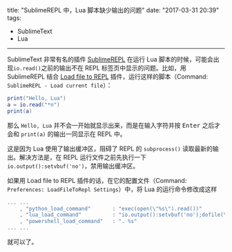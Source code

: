 title: "SublimeREPL 中，Lua 脚本缺少输出的问题"
date: "2017-03-31 20:39"
tags:
- SublimeText
- Lua
---

SublimeText 非常有名的插件 [SublimeREPL](https://packagecontrol.io/packages/SublimeREPL) 在运行 Lua 脚本的时候，可能会出现`io.read()`之前的输出不在 REPL 标签页中显示的问题。比如，用 SublimeREPL 结合 [Load file to REPL](https://packagecontrol.io/packages/Load%20file%20to%20REPL) 插件，运行这样的脚本（Command: `SublimeREPL - Load current file`）：

```lua
print("Hello, Lua")
a = io.read("*n")
print(a)
```

那么 `Hello, Lua` 并不会一开始就显示出来，而是在输入字符并按 <kbd>Enter</kbd> 之后才会和 `print(a)` 的输出一同显示在 REPL 中。

这是因为 Lua 使用了输出缓冲区，阻碍了 REPL 的 `subprocess()` 读取最新的输出。解决方法是，在 REPL 运行文件之前先执行一下 `io.output():setvbuf('no')`，禁用输出缓冲区。

如果用 Load file to REPL 插件的话，在它的配置文件（Command: `Preferences: LoadFileToRepl Settings`）中，将 Lua 的运行命令修改成这样

```js
... ...
    , "python_load_command"       : "exec(open(\"%s\").read())"
    , "lua_load_command"          : "io.output():setvbuf('no');dofile(\"%s\")"
    , "powershell_load_command"   : ". %s"
... ...
```

就可以了。
